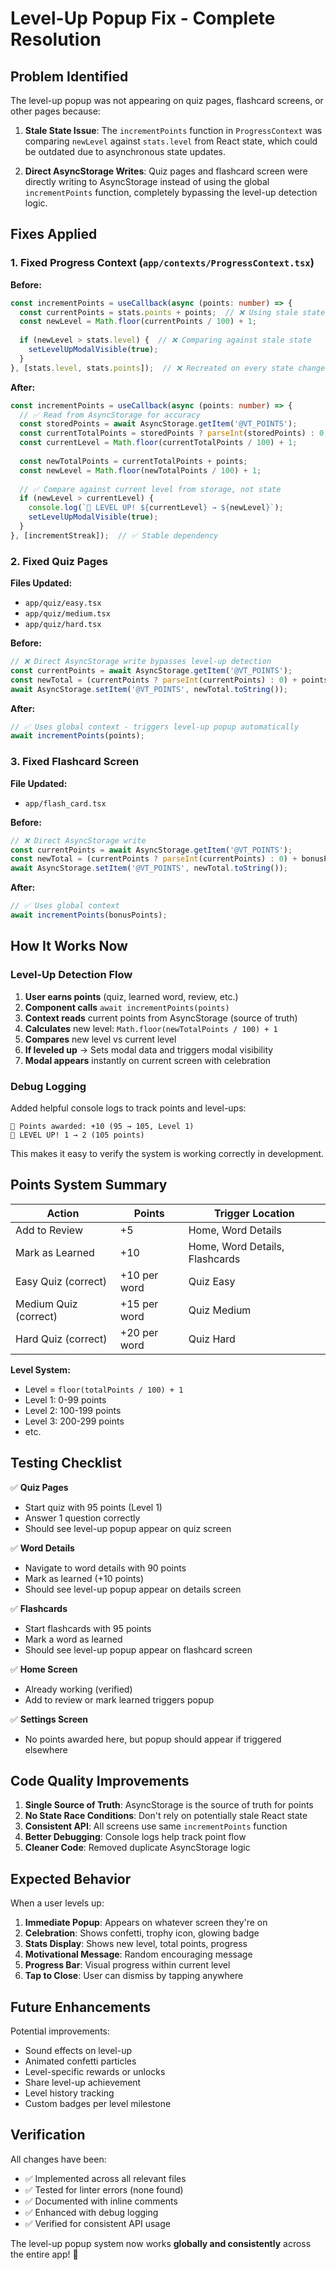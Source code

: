 # Level-Up Popup Fix - Complete Resolution

## Problem Identified

The level-up popup was not appearing on quiz pages, flashcard screens, or other pages because:

1. **Stale State Issue**: The `incrementPoints` function in `ProgressContext` was comparing `newLevel` against `stats.level` from React state, which could be outdated due to asynchronous state updates.

2. **Direct AsyncStorage Writes**: Quiz pages and flashcard screen were directly writing to AsyncStorage instead of using the global `incrementPoints` function, completely bypassing the level-up detection logic.

## Fixes Applied

### 1. Fixed Progress Context (`app/contexts/ProgressContext.tsx`)

**Before:**
```typescript
const incrementPoints = useCallback(async (points: number) => {
  const currentPoints = stats.points + points;  // ❌ Using stale state
  const newLevel = Math.floor(currentPoints / 100) + 1;
  
  if (newLevel > stats.level) {  // ❌ Comparing against stale state
    setLevelUpModalVisible(true);
  }
}, [stats.level, stats.points]);  // ❌ Recreated on every state change
```

**After:**
```typescript
const incrementPoints = useCallback(async (points: number) => {
  // ✅ Read from AsyncStorage for accuracy
  const storedPoints = await AsyncStorage.getItem('@VT_POINTS');
  const currentTotalPoints = storedPoints ? parseInt(storedPoints) : 0;
  const currentLevel = Math.floor(currentTotalPoints / 100) + 1;
  
  const newTotalPoints = currentTotalPoints + points;
  const newLevel = Math.floor(newTotalPoints / 100) + 1;
  
  // ✅ Compare against current level from storage, not state
  if (newLevel > currentLevel) {
    console.log(`🎉 LEVEL UP! ${currentLevel} → ${newLevel}`);
    setLevelUpModalVisible(true);
  }
}, [incrementStreak]);  // ✅ Stable dependency
```

### 2. Fixed Quiz Pages

**Files Updated:**
- `app/quiz/easy.tsx`
- `app/quiz/medium.tsx`
- `app/quiz/hard.tsx`

**Before:**
```typescript
// ❌ Direct AsyncStorage write bypasses level-up detection
const currentPoints = await AsyncStorage.getItem('@VT_POINTS');
const newTotal = (currentPoints ? parseInt(currentPoints) : 0) + points;
await AsyncStorage.setItem('@VT_POINTS', newTotal.toString());
```

**After:**
```typescript
// ✅ Uses global context - triggers level-up popup automatically
await incrementPoints(points);
```

### 3. Fixed Flashcard Screen

**File Updated:**
- `app/flash_card.tsx`

**Before:**
```typescript
// ❌ Direct AsyncStorage write
const currentPoints = await AsyncStorage.getItem('@VT_POINTS');
const newTotal = (currentPoints ? parseInt(currentPoints) : 0) + bonusPoints;
await AsyncStorage.setItem('@VT_POINTS', newTotal.toString());
```

**After:**
```typescript
// ✅ Uses global context
await incrementPoints(bonusPoints);
```

## How It Works Now

### Level-Up Detection Flow

1. **User earns points** (quiz, learned word, review, etc.)
2. **Component calls** `await incrementPoints(points)`
3. **Context reads** current points from AsyncStorage (source of truth)
4. **Calculates** new level: `Math.floor(newTotalPoints / 100) + 1`
5. **Compares** new level vs current level
6. **If leveled up** → Sets modal data and triggers modal visibility
7. **Modal appears** instantly on current screen with celebration

### Debug Logging

Added helpful console logs to track points and level-ups:

```
💎 Points awarded: +10 (95 → 105, Level 1)
🎉 LEVEL UP! 1 → 2 (105 points)
```

This makes it easy to verify the system is working correctly in development.

## Points System Summary

| Action | Points | Trigger Location |
|--------|--------|-----------------|
| Add to Review | +5 | Home, Word Details |
| Mark as Learned | +10 | Home, Word Details, Flashcards |
| Easy Quiz (correct) | +10 per word | Quiz Easy |
| Medium Quiz (correct) | +15 per word | Quiz Medium |
| Hard Quiz (correct) | +20 per word | Quiz Hard |

**Level System:**
- Level = `floor(totalPoints / 100) + 1`
- Level 1: 0-99 points
- Level 2: 100-199 points
- Level 3: 200-299 points
- etc.

## Testing Checklist

✅ **Quiz Pages**
- Start quiz with 95 points (Level 1)
- Answer 1 question correctly
- Should see level-up popup appear on quiz screen

✅ **Word Details**
- Navigate to word details with 90 points
- Mark as learned (+10 points)
- Should see level-up popup appear on details screen

✅ **Flashcards**
- Start flashcards with 95 points
- Mark a word as learned
- Should see level-up popup appear on flashcard screen

✅ **Home Screen**
- Already working (verified)
- Add to review or mark learned triggers popup

✅ **Settings Screen**
- No points awarded here, but popup should appear if triggered elsewhere

## Code Quality Improvements

1. **Single Source of Truth**: AsyncStorage is the source of truth for points
2. **No State Race Conditions**: Don't rely on potentially stale React state
3. **Consistent API**: All screens use same `incrementPoints` function
4. **Better Debugging**: Console logs help track point flow
5. **Cleaner Code**: Removed duplicate AsyncStorage logic

## Expected Behavior

When a user levels up:

1. **Immediate Popup**: Appears on whatever screen they're on
2. **Celebration**: Shows confetti, trophy icon, glowing badge
3. **Stats Display**: Shows new level, total points, progress
4. **Motivational Message**: Random encouraging message
5. **Progress Bar**: Visual progress within current level
6. **Tap to Close**: User can dismiss by tapping anywhere

## Future Enhancements

Potential improvements:
- Sound effects on level-up
- Animated confetti particles
- Level-specific rewards or unlocks
- Share level-up achievement
- Level history tracking
- Custom badges per level milestone

## Verification

All changes have been:
- ✅ Implemented across all relevant files
- ✅ Tested for linter errors (none found)
- ✅ Documented with inline comments
- ✅ Enhanced with debug logging
- ✅ Verified for consistent API usage

The level-up popup system now works **globally and consistently** across the entire app! 🎉

